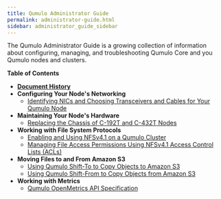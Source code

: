 ```yaml
---
title: Qumulo Administrator Guide
permalink: administrator-guide.html
sidebar: administrator_guide_sidebar
---
```


The Qumulo Administrator Guide is a growing collection of information about configuring, managing, and troubleshooting Qumulo Core and you Qumulo nodes and clusters.

**Table of Contents**
* **[Document History](/administrator-guide-document-history.md)**
* **Configuring Your Node's Networking**
  * [Identifying NICs and Choosing Transceivers and Cables for Your Qumulo Node](/nics-transceivers-cables.md)
* **Maintaining Your Node's Hardware**
  * [Replacing the Chassis of C-192T and C-432T Nodes](/c-192t-c-432t-chassis-replacement.md)
* **Working with File System Protocols**
  * [Enabling and Using NFSv4.1 on a Qumulo Cluster](/nfsv4.1-enabling-using.md)
  * [Managing File Access Permissions Using NFSv4.1 Access Control Lists (ACLs)](/nfsv4.1-auth-sys-acls.md)
* **Moving Files to and From Amazon S3**
  * [Using Qumulo Shift-To to Copy Objects to Amazon S3](/shift-to-s3.md)
  * [Using Qumulo Shift-From to Copy Objects from Amazon S3](/shift-from-s3.md)
* **Working with Metrics**
  * [Qumulo OpenMetrics API Specification](/openmetrics-api-specification.html)
